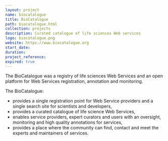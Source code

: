 ```yaml
---
layout: project
name: biocatalogue
title: BioCatalogue
path: biocatalogue.html
collection: projects
description: Curated catalogue of life sciences Web services
logo: biocatalogue.png
website: https://www.biocatalogue.org
start_date:
duration:
project_reference:
expired: true
---
```


The BioCatalogue was a registry of life sciences Web Services and an open platform for Web Services registration, annotation and monitoring.

The BioCatalogue:

- provides a single registration point for Web Service providers and a single search site for scientists and developers,
- provides a curated catalogue of life science Web Services,
- enables service providers, expert curators and users with an oversight, monitoring and high quality annotations for services,
- provides a place where the community can find, contact and meet the experts and maintainers of services.